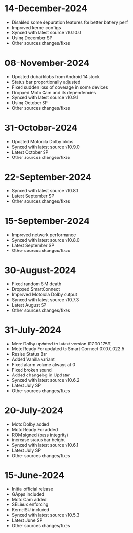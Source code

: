 # 14-December-2024
- Disabled some depuration features for better battery perf
- Improved kernel configs
- Synced with latest source v10.10.0
- Using December SP
- Other sources changes/fixes 

# 08-November-2024
- Updated dubai blobs from Android 14 stock
- Status bar proportionally adjusted
- Fixed sudden loss of coverage in some devices
- Dropped Moto Cam and its dependencies
- Synced with latest source v10.9.1
- Using October SP
- Other sources changes/fixes

# 31-October-2024
- Updated Motorola Dolby blobs
- Synced with latest source v10.9.0
- Latest October SP
- Other sources changes/fixes

# 22-September-2024
- Synced with latest source v10.8.1
- Latest September SP
- Other sources changes/fixes

# 15-September-2024
- Improved network performance
- Synced with latest source v10.8.0
- Latest September SP
- Other sources changes/fixes

# 30-August-2024
- Fixed random SIM death
- Dropped SmartConnect
- Improved Motorola Dolby output
- Synced with latest source v10.7.3
- Latest August SP
- Other sources changes/fixes

# 31-July-2024
- Moto Dolby updated to latest version (07.00.1759)
- Moto Ready For updated to Smart Connect 07.0.0.022.5
- Resize Status Bar
- Added Vanilla variant
- Fixed alarm volume always at 0
- Fixed broken sound
- Added changelog in Updater 
- Synced with latest source v10.6.2
- Latest July SP
- Other sources changes/fixes

# 20-July-2024
- Moto Dolby added
- Moto Ready For added
- ROM signed (pass integrity)
- Increase status bar height
- Synced with latest source v10.6.1
- Latest July SP
- Other sources changes/fixes

# 15-June-2024
- Initial official release
- GApps included
- Moto Cam added
- SELinux enforcing
- KernelSU included
- Synced with latest source v10.5.3
- Latest June SP
- Other sources changes/fixes
